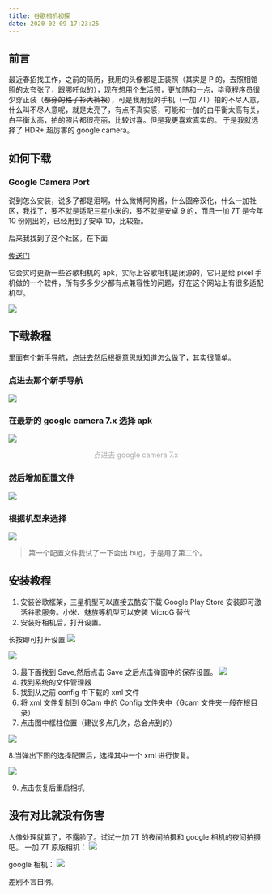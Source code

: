 ```yaml
---
title: 谷歌相机初探
date: 2020-02-09 17:23:25
---
```


## 前言

最近春招找工作，之前的简历，我用的头像都是正装照（其实是 P 的，去照相馆照的太夸张了，跟哪吒似的），现在想用个生活照，更加随和一点，毕竟程序员很少穿正装（~~都穿的格子衫大裤衩~~），可是我用我的手机（一加 7T）拍的不尽人意，什么叫不尽人意呢，就是太亮了，有点不真实感，可能和一加的白平衡太高有关，白平衡太高，拍的照片都很亮丽，比较讨喜。但是我更喜欢真实的。
于是我就选择了 HDR+ 超厉害的 google camera。

## 如何下载

### Google Camera Port

说到怎么安装，说多了都是泪啊，什么微博阿狗酱，什么囧帝汉化，什么一加社区，我找了，要不就是适配三星小米的，要不就是安卓 9 的，而且一加 7T 是今年 10 份刚出的，已经用到了安卓 10，比较新。

后来我找到了这个社区，在下面

[传送门](https://www.celsoazevedo.com/files/android/google-camera/)

它会实时更新一些谷歌相机的 apk，实际上谷歌相机是闭源的，它只是给 pixel 手机做的一个软件，所有多多少少都有点兼容性的问题，好在这个网站上有很多适配机型。

![](http://pic.davontt.com/picGo/google-camera.png)

## 下载教程

里面有个新手导航，点进去然后根据意思就知道怎么做了，其实很简单。

### 点进去那个新手导航

![](http://pic.davontt.com/picGo/google-camera2.png)

### 在最新的 google camera 7.x 选择 apk

![](http://pic.davontt.com/picGo/google-camera3-new.jpg)

<center style="color:#AAAAAA">点进去 google camera 7.x</center>

### 然后增加配置文件

![](http://pic.davontt.com/picGo/google-camera4.png)

### 根据机型来选择

![](http://pic.davontt.com/picGo/google-camera5.png)

> 第一个配置文件我试了一下会出 bug，于是用了第二个。

## 安装教程

1. 安装谷歌框架，三星机型可以直接去酷安下载 Google Play Store 安装即可激活谷歌服务。小米、魅族等机型可以安装 MicroG 替代
2. 安装好相机后，打开设置。

长按即可打开设置
![](http://pic.davontt.com/picGo/google-camera6.jpg)

![](http://pic.davontt.com/picGo/google-camera7.jpg)

3. 最下面找到 Save,然后点击 Save 之后点击弹窗中的保存设置。
   ![](http://pic.davontt.com/picGo/google-camera8.jpg)
4. 找到系统的文件管理器
5. 找到从之前 config 中下载的 xml 文件
6. 将 xml 文件复制到 GCam 中的 Config 文件夹中（Gcam 文件夹一般在根目录）
7. 点击图中框柱位置（建议多点几次，总会点到的）

![](http://pic.davontt.com/picGo/google-camera9.jpg)

8.当弹出下图的选择配置后，选择其中一个 xml 进行恢复。

![](http://pic.davontt.com/picGo/google-camera10.jpg)

9. 点击恢复后重启相机

## 没有对比就没有伤害

人像处理就算了，不露脸了。试试一加 7T 的夜间拍摄和 google 相机的夜间拍摄吧。
一加 7T 原版相机：
![](http://pic.davontt.com/picGo/google-camera11.jpg)

google 相机：
![](http://pic.davontt.com/picGo/google-camera12.jpg)

差别不言自明。
